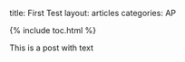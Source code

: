 title: First Test
layout: articles
categories: AP

{% include toc.html %}

This is a post with text
